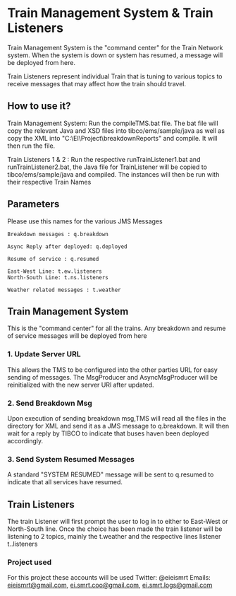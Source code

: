 # Train Management System & Train Listeners
Train Management System is the "command center" for the Train Network system. When the system is down or system has resumed, a message
will be deployed from here.

Train Listeners represent individual Train that is tuning to various topics to receive messages that may affect how the train should travel.

## How to use it?
Train Management System: Run the compileTMS.bat file. The bat file will copy the relevant Java and XSD files into tibco/ems/sample/java as well as
copy the XML into "C:\EI\Project\breakdownReports" and compile.
It will then run the file.

Train Listeners 1 & 2 : Run the respective runTrainListener1.bat and runTrainListener2.bat, the Java file for TrainListener will be copied to tibco/ems/sample/java
and compiled. The instances will then be run with their respective Train Names

## Parameters
Please use this names for the various JMS Messages

```
Breakdown messages : q.breakdown
```

```
Async Reply after deployed: q.deployed
```

```
Resume of service : q.resumed
```

```
East-West Line: t.ew.listeners
North-South Line: t.ns.listeners
```

```
Weather related messages : t.weather
```

## Train Management System
This is the "command center" for all the trains. Any breakdown and resume of service messages will be deployed from here

### 1. Update Server URL
This allows the TMS to be configured into the other parties URL for easy sending of messages. The MsgProducer and
AsyncMsgProducer will be reinitialized with the new server URl after updated.


### 2. Send Breakdown Msg
Upon execution of sending breakdown msg,TMS will read all the files in the directory for XML and send it as a JMS message to q.breakdown. It will then wait for a reply by
TIBCO to indicate that buses haven been deployed accordingly.


### 3. Send System Resumed Messages
A standard "SYSTEM RESUMED" message will be sent to q.resumed to indicate that all services have resumed.

## Train Listeners
The train Listener will first prompt the user to log in to either to East-West or North-South line. Once the choice has been
made the train listener will be listening to 2 topics, mainly the t.weather and the respective lines listener t.<dynamic>.listeners

### Project used
For this project these accounts will be used
Twitter: @eieismrt
Emails: eieismrt@gmail.com, ei.smrt.coo@gmail.com, ei.smrt.logs@gmail.com